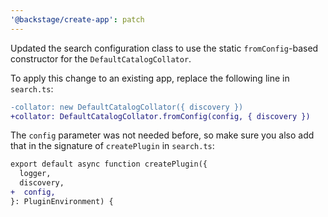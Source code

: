 ```yaml
---
'@backstage/create-app': patch
---
```


Updated the search configuration class to use the static `fromConfig`-based constructor for the `DefaultCatalogCollator`.

To apply this change to an existing app, replace the following line in `search.ts`:

```diff
-collator: new DefaultCatalogCollator({ discovery })
+collator: DefaultCatalogCollator.fromConfig(config, { discovery })
```

The `config` parameter was not needed before, so make sure you also add that in the signature of `createPlugin`
in `search.ts`:

```diff
export default async function createPlugin({
  logger,
  discovery,
+  config,
}: PluginEnvironment) {
```
